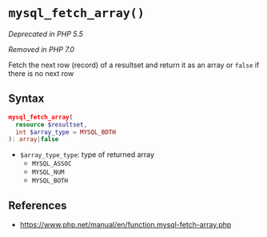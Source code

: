 # `mysql_fetch_array()`

*Deprecated in PHP 5.5*

*Removed in PHP 7.0*

Fetch the next row (record) of a resultset and return it as an array or `false` if there is no next row

## Syntax

```php
mysql_fetch_array(
  resource $resultset,
  int $array_type = MYSQL_BOTH
): array|false
```

- `$array_type_type`: type of returned array
  - `MYSQL_ASSOC`
  - `MYSQL_NUM`
  - `MYSQL_BOTH`

## References

- https://www.php.net/manual/en/function.mysql-fetch-array.php